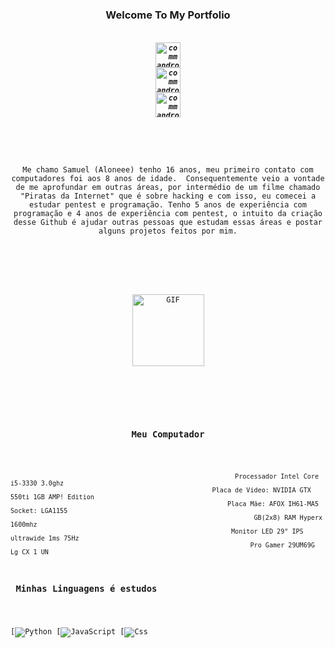 

<h3 align="center">Welcome To My Portfolio</h3>
<h5 align="center">
  <code>
<a href="https://twitter.com/Aloneezin" target="blank"><img align="center" src="https://cdn.jsdelivr.net/npm/simple-icons@3.0.1/icons/twitter.svg" alt="commandrose" height="40" width="40" /></a>
<a href="https://linkedin.com/in/Aloneezin" target="blank"><img align="center" src="https://cdn.jsdelivr.net/npm/simple-icons@3.0.1/icons/linkedin.svg" alt="commandrose" height="40" width="40" /></a>
<a href="https://instagram.com/Aloneezin" target="blank"><img align="center" src="https://cdn.jsdelivr.net/npm/simple-icons@3.0.1/icons/instagram.svg" alt="commandrose" height="40" width="40" /></a>
</h5>
<br>
<p align="center">Me chamo Samuel (Aloneee) tenho 16 anos, meu primeiro contato com computadores foi aos 8 anos de idade.  Consequentemente veio a vontade de me aprofundar em outras áreas, por intermédio de um filme chamado "Piratas da Internet" que é sobre hacking e com isso, eu comecei a estudar pentest e programação. Tenho 5 anos de experiência com programação e 4 anos de experiência com pentest, o intuito da criação desse Github é ajudar outras pessoas que estudam essas áreas e postar alguns projetos feitos por mim.
</p>
<br><br>
<p width="100%" align="center">
<img img align="center" height="115" alt="GIF" src="https://pbs.twimg.com/profile_images/1097511525479256064/iXRGVusX_400x400.png" />
</p>
<br><br>

<h3 align="center">Meu Computador</h3>


                                                               Processador Intel Core i5-3330 3.0ghz
                                                         Placa de Video: NVIDIA GTX 550ti 1GB AMP! Edition
                                                             Placa Mãe: AFOX IH61-MA5 Socket: LGA1155
                                                                    GB(2x8) RAM Hyperx 1600mhz
                                                              Monitor LED 29" IPS ultrawide 1ms 75Hz
                                                                   Pro Gamer 29UM69G Lg CX 1 UN

<h3 align"center"> Minhas Linguagens é estudos</h3>

  [![Python](https://img.shields.io/badge/-Python-black?style=flat&logo=python)
  [![JavaScript](https://img.shields.io/badge/-Javascript-black?style=flat&logo=javascript)
  [![Css](https://img.shields.io/badge/-Css-black?style=flat&logo=css)
